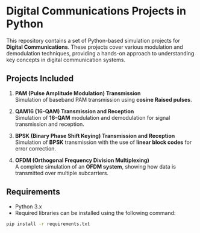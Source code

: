 # Digital Communications Projects in Python

This repository contains a set of Python-based simulation projects for **Digital Communications**. These projects cover various modulation and demodulation techniques, providing a hands-on approach to understanding key concepts in digital communication systems.

## Projects Included

1. **PAM (Pulse Amplitude Modulation) Transmission**  
   Simulation of baseband PAM transmission using **cosine Raised pulses**.

2. **QAM16 (16-QAM) Transmission and Reception**  
   Simulation of **16-QAM** modulation and demodulation for signal transmission and reception.

3. **BPSK (Binary Phase Shift Keying) Transmission and Reception**  
   Simulation of **BPSK** transmission with the use of **linear block codes** for error correction.

4. **OFDM (Orthogonal Frequency Division Multiplexing)**  
   A complete simulation of an **OFDM system**, showing how data is transmitted over multiple subcarriers.

## Requirements

- Python 3.x
- Required libraries can be installed using the following command:

```bash
pip install -r requirements.txt
